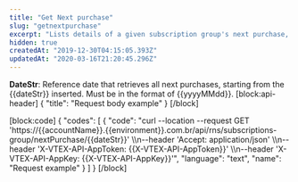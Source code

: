 ```yaml
---
title: "Get Next purchase"
slug: "getnextpurchase"
excerpt: "Lists details of a given subscription group's next purchase, filtering by dateStr."
hidden: true
createdAt: "2019-12-30T04:15:05.393Z"
updatedAt: "2020-03-16T21:20:45.296Z"
---
```

**DateStr**: Reference date that retrieves all next purchases, starting from the {{dateStr}} inserted. Must be in the format of {{yyyyMMdd}}.
[block:api-header]
{
  "title": "Request body example"
}
[/block]

[block:code]
{
  "codes": [
    {
      "code": "curl --location --request GET 'https://{{accountName}}.{{environment}}.com.br/api/rns/subscriptions-group/nextPurchase/{{dateStr}}' \\\n--header 'Accept: application/json' \\\n--header 'X-VTEX-API-AppToken: {{X-VTEX-API-AppToken}}' \\\n--header 'X-VTEX-API-AppKey: {{X-VTEX-API-AppKey}}'",
      "language": "text",
      "name": "Request example"
    }
  ]
}
[/block]